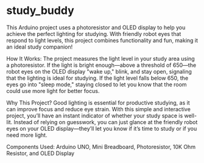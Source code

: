 # study_buddy
This Arduino project uses a photoresistor and OLED display to help you achieve the perfect lighting for studying. With friendly robot eyes that respond to light levels, this project combines functionality and fun, making it an ideal study companion! 

How It Works: The project measures the light level in your study area using a photoresistor. If the light is bright enough—above a threshold of 650—the robot eyes on the OLED display "wake up," blink, and stay open, signaling that the lighting is ideal for studying. If the light level falls below 650, the eyes go into "sleep mode," staying closed to let you know that the room could use more light for better focus. 
 
Why This Project? Good lighting is essential for productive studying, as it can improve focus and reduce eye strain. With this simple and interactive project, you’ll have an instant indicator of whether your study space is well-lit. Instead of relying on guesswork, you can just glance at the friendly robot eyes on your OLED display—they’ll let you know if it’s time to study or if you need more light. 

Components Used:
 Arduino UNO, 
 Mini Breadboard, 
 Photoresistor, 
 10K Ohm Resistor, and
 OLED Display  
